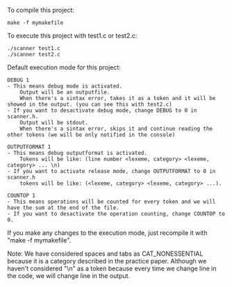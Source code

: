 To compile this project:

    make -f mymakefile

To execute this project with test1.c or test2.c:

    ./scanner test1.c
    ./scanner test2.c

Default execution mode for this project:

    DEBUG 1
    - This means debug mode is activated.
        Output will be an outputfile.
        When there's a sintax error, takes it as a token and it will be showed in the output. (you can see this with test2.c)
    - If you want to desactivate debug mode, change DEBUG to 0 in scanner.h.
        Output will be stdout.
        When there's a sintax error, skips it and continue reading the other tokens (we will be only notified in the console)

    OUTPUTFORMAT 1
    - This means debug outputformat is activated.
        Tokens will be like: (line number <lexeme, category> <lexeme, category> ... \n)
    - If you want to activate release mode, change OUTPUTFORMAT to 0 in scanner.h
        tokens will be like: (<lexeme, category> <lexeme, category> ...).

    COUNTOP 1
    - This means operations will be counted for every token and we will have the sum at the end of the file.
    - If you want to desactivate the operation counting, change COUNTOP to 0.

If you make any changes to the execution mode, just recompile it with "make -f mymakefile".

Note: We have considered spaces and tabs as CAT_NONESSENTIAL because it is a category described in the practice paper.
Although we haven't considered "\n" as a token because every time we change line in the code, we will change line in the output.